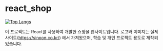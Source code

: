 # react_shop 
[![Top Langs](https://github-readme-stats.vercel.app/api/top-langs/?username=HINGNIH)](https://github.com/anuraghazra/github-readme-stats)

이 프로젝트는 React를 사용하여 개발한 쇼핑몰 웹사이트입니다. 
로고와 이미지는 실제 사이트(https://sinoon.co.kr/) 에서 가져왔으며, 학습 및 개인 프로젝트 용도로 제작되었습니다.



